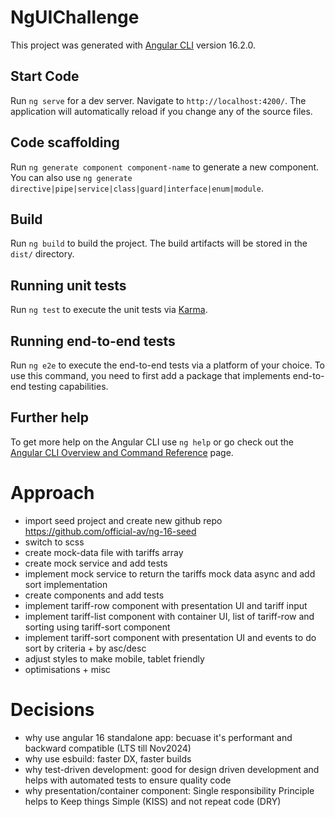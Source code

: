 # NgUIChallenge

This project was generated with [Angular CLI](https://github.com/angular/angular-cli) version 16.2.0.

## Start Code

Run `ng serve` for a dev server. Navigate to `http://localhost:4200/`. The application will automatically reload if you change any of the source files.

## Code scaffolding

Run `ng generate component component-name` to generate a new component. You can also use `ng generate directive|pipe|service|class|guard|interface|enum|module`.

## Build

Run `ng build` to build the project. The build artifacts will be stored in the `dist/` directory.

## Running unit tests

Run `ng test` to execute the unit tests via [Karma](https://karma-runner.github.io).

## Running end-to-end tests

Run `ng e2e` to execute the end-to-end tests via a platform of your choice. To use this command, you need to first add a package that implements end-to-end testing capabilities.

## Further help

To get more help on the Angular CLI use `ng help` or go check out the [Angular CLI Overview and Command Reference](https://angular.io/cli) page.

# Approach
- import seed project and create new github repo https://github.com/official-av/ng-16-seed
- switch to scss
- create mock-data file with tariffs array
- create mock service and add tests
- implement mock service to return the tariffs mock data async and add sort implementation
- create components and add tests
- implement tariff-row component with presentation UI and tariff input
- implement tariff-list component with container UI, list of tariff-row and sorting using tariff-sort component
- implement tariff-sort component with presentation UI and events to do sort by criteria + by asc/desc
- adjust styles to make mobile, tablet friendly
- optimisations + misc

# Decisions
- why use angular 16 standalone app: becuase it's performant and backward compatible (LTS till Nov2024)
- why use esbuild: faster DX, faster builds
- why test-driven development: good for design driven development and helps with automated tests to ensure quality code
- why presentation/container component: Single responsibility Principle helps to Keep things Simple (KISS) and not repeat code (DRY)
